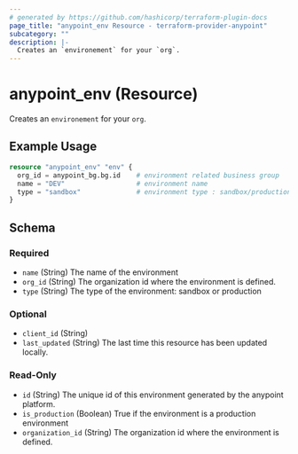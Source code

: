 ```yaml
---
# generated by https://github.com/hashicorp/terraform-plugin-docs
page_title: "anypoint_env Resource - terraform-provider-anypoint"
subcategory: ""
description: |-
  Creates an `environement` for your `org`.
---
```


# anypoint_env (Resource)

Creates an `environement` for your `org`.

## Example Usage

```terraform
resource "anypoint_env" "env" {
  org_id = anypoint_bg.bg.id    # environment related business group
  name = "DEV"                  # environment name
  type = "sandbox"              # environment type : sandbox/production
}
```

<!-- schema generated by tfplugindocs -->
## Schema

### Required

- `name` (String) The name of the environment
- `org_id` (String) The organization id where the environment is defined.
- `type` (String) The type of the environment: sandbox or production

### Optional

- `client_id` (String)
- `last_updated` (String) The last time this resource has been updated locally.

### Read-Only

- `id` (String) The unique id of this environment generated by the anypoint platform.
- `is_production` (Boolean) True if the environment is a production environment
- `organization_id` (String) The organization id where the environment is defined.


